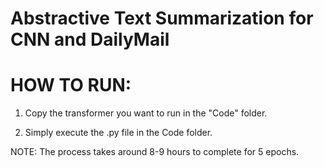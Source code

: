 # Abstractive Text Summarization for CNN and DailyMail


# HOW TO RUN:

1. Copy the transformer you want to run in the "Code" folder.

2. Simply execute the .py file in the Code folder.


NOTE: The process takes around 8-9 hours to complete for 5 epochs.








